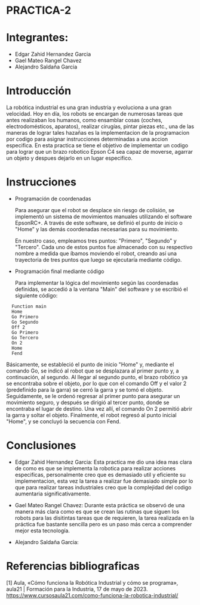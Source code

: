 # PRACTICA-2

# Integrantes:
 - Edgar Zahid Hernandez Garcia
 - Gael Mateo Rangel Chavez
 - Alejandro Saldaña Garcia

# Introducción
La robótica industrial es una gran industria y evoluciona a una gran velocidad. Hoy en día, los robots se encargan de numerosas tareas que antes realizaban 
los humanos, como ensamblar cosas (coches, electrodomésticos, aparatos), realizar cirugías, pintar piezas etc., una de las maneras de lograr tales hazañas es 
la implementacion de la programacion por codigo para asignar instrucciones determinadas a una accion especifica.
En esta practica se tiene el objetivo de implementar un codigo para lograr que un brazo robotico Epson C4 sea capaz de moverse, agarrar un objeto y despues 
dejarlo en un lugar especifico.

# Instrucciones
- Programación de coordenadas
  
  Para asegurar que el robot se desplace sin riesgo de colisión, se implementó un sistema de movimientos manuales utilizando el software EpsonRC+.
  A través de este software, se definió el punto de inicio o "Home" y las demás coordenadas necesarias para su movimiento.

  En nuestro caso, empleamos tres puntos: "Primero", "Segundo" y "Tercero". Cada uno de estos puntos fue almacenado con su respectivo nombre a medida que 
  íbamos moviendo el robot, creando así una trayectoria de tres puntos que luego se ejecutaría mediante código.

- Programación final mediante código
  
  Para implementar la lógica del movimiento según las coordenadas definidas, se accedió a la ventana "Main" del software y se escribió el siguiente código:

```
  Function main
  Home
  Go Primero
  Go Segundo
  Off 2
  Go Primero
  Go Tercero
  On 2
  Home
  Fend
  ```

  Básicamente, se estableció el punto de inicio "Home" y, mediante el comando Go, se indicó al robot que se desplazara al primer punto y, a continuación, al segundo. 
  Al llegar al segundo punto, el brazo robótico ya se encontraba sobre el objeto, por lo que con el comando Off y el valor 2 (predefinido para la garra) se cerró la 
  garra y se tomó el objeto. Seguidamente, se le ordenó regresar al primer punto para asegurar un movimiento seguro, y después se dirigió al tercer punto, donde se 
  encontraba el lugar de destino. Una vez allí, el comando On 2 permitió abrir la garra y soltar el objeto. Finalmente, el robot regresó al punto inicial "Home", y se 
  concluyó la secuencia con Fend.


# Conclusiones 
- Edgar Zahid Hernandez Garcia:
  Esta practica me dio una idea mas clara de como es que se implementa la robotica para realizar acciones especificas, personalmente creo que es demasiado util y
  eficiente su implementacion, esta vez la tarea a realizar fue demasiado simple por lo que para realizar tareas industriales creo que la complejidad del codigo
  aumentaria significativamente.


- Gael Mateo Rangel Chavez:
  Durante esta práctica se observó de una manera más clara como es que se crean las rutinas que siguen los robots para las disitintas tareas que de requieren, la tarea realizada en la práctica fue bastante sencilla pero es un paso más cerca a comprender mejor esta tecnología.

  
- Alejandro Saldaña Garcia:

# Referencias bibliograficas
[1] Aula, «Cómo funciona la Robótica Industrial y cómo se programa», aula21 | Formación para la Industria, 17 de mayo de 2023. https://www.cursosaula21.com/como-funciona-la-robotica-industrial/
